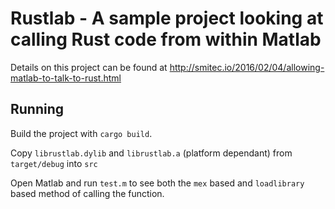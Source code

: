 # Rustlab - A sample project looking at calling Rust code from within Matlab

Details on this project can be found at http://smitec.io/2016/02/04/allowing-matlab-to-talk-to-rust.html

## Running

Build the project with `cargo build`.

Copy `librustlab.dylib` and `librustlab.a` (platform dependant) from `target/debug` into `src`

Open Matlab and run `test.m` to see both the `mex` based and `loadlibrary` based method of calling the function.
